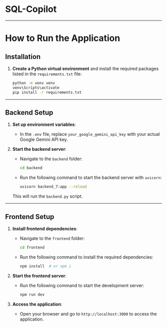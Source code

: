# SQL-Copilot
---

# How to Run the Application

## Installation

1. **Create a Python virtual environment** and install the required packages listed in the `requirements.txt` file:

    ```bash
    python -m venv venv
    venv\Scripts\activate
    pip install -r requirements.txt
    ```

---

## Backend Setup

1. **Set up environment variables**:

    - In the `.env` file, replace `your_google_gemini_api_key` with your actual Google Gemini API key.

2. **Start the backend server**:

    - Navigate to the `backend` folder:

        ```bash
        cd backend
        ```

    - Run the following command to start the backend server with `uvicorn`:

        ```bash
        uvicorn backend_7:app --reload
        ```

    This will run the `backend.py` script.

---

## Frontend Setup

1. **Install frontend dependencies**:

    - Navigate to the `frontend` folder:

        ```bash
        cd frontend
        ```

    - Run the following command to install the required dependencies:

        ```bash
        npm install  # or npm i
        ```

2. **Start the frontend server**:

    - Run the following command to start the development server:

        ```bash
        npm run dev
        ```

3. **Access the application**:
    - Open your browser and go to `http://localhost:3000` to access the application.

